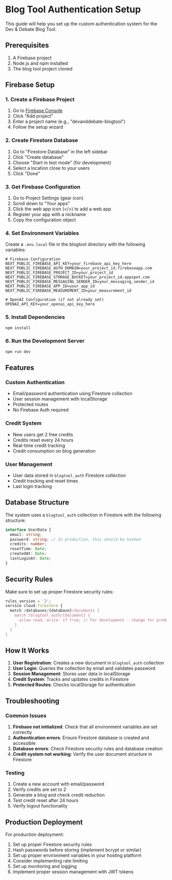 # Blog Tool Authentication Setup

This guide will help you set up the custom authentication system for the Dev & Debate Blog Tool.

## Prerequisites

1. A Firebase project
2. Node.js and npm installed
3. The blog tool project cloned

## Firebase Setup

### 1. Create a Firebase Project

1. Go to [Firebase Console](https://console.firebase.google.com/)
2. Click "Add project"
3. Enter a project name (e.g., "devanddebate-blogtool")
4. Follow the setup wizard

### 2. Create Firestore Database

1. Go to "Firestore Database" in the left sidebar
2. Click "Create database"
3. Choose "Start in test mode" (for development)
4. Select a location close to your users
5. Click "Done"

### 3. Get Firebase Configuration

1. Go to Project Settings (gear icon)
2. Scroll down to "Your apps"
3. Click the web app icon (</>) to add a web app
4. Register your app with a nickname
5. Copy the configuration object

### 4. Set Environment Variables

Create a `.env.local` file in the blogtool directory with the following variables:

```env
# Firebase Configuration
NEXT_PUBLIC_FIREBASE_API_KEY=your_firebase_api_key_here
NEXT_PUBLIC_FIREBASE_AUTH_DOMAIN=your_project_id.firebaseapp.com
NEXT_PUBLIC_FIREBASE_PROJECT_ID=your_project_id
NEXT_PUBLIC_FIREBASE_STORAGE_BUCKET=your_project_id.appspot.com
NEXT_PUBLIC_FIREBASE_MESSAGING_SENDER_ID=your_messaging_sender_id
NEXT_PUBLIC_FIREBASE_APP_ID=your_app_id
NEXT_PUBLIC_FIREBASE_MEASUREMENT_ID=your_measurement_id

# OpenAI Configuration (if not already set)
OPENAI_API_KEY=your_openai_api_key_here
```

### 5. Install Dependencies

```bash
npm install
```

### 6. Run the Development Server

```bash
npm run dev
```

## Features

### Custom Authentication
- Email/password authentication using Firestore collection
- User session management with localStorage
- Protected routes
- No Firebase Auth required

### Credit System
- New users get 2 free credits
- Credits reset every 24 hours
- Real-time credit tracking
- Credit consumption on blog generation

### User Management
- User data stored in `blogtool_auth` Firestore collection
- Credit tracking and reset times
- Last login tracking

## Database Structure

The system uses a `blogtool_auth` collection in Firestore with the following structure:

```typescript
interface UserData {
  email: string;
  password: string; // In production, this should be hashed
  credits: number;
  resetTime: Date;
  createdAt: Date;
  lastLoginAt: Date;
}
```

## Security Rules

Make sure to set up proper Firestore security rules:

```javascript
rules_version = '2';
service cloud.firestore {
  match /databases/{database}/documents {
    match /blogtool_auth/{document} {
      allow read, write: if true; // For development - change for production
    }
  }
}
```

## How It Works

1. **User Registration**: Creates a new document in `blogtool_auth` collection
2. **User Login**: Queries the collection by email and validates password
3. **Session Management**: Stores user data in localStorage
4. **Credit System**: Tracks and updates credits in Firestore
5. **Protected Routes**: Checks localStorage for authentication

## Troubleshooting

### Common Issues

1. **Firebase not initialized**: Check that all environment variables are set correctly
2. **Authentication errors**: Ensure Firestore database is created and accessible
3. **Database errors**: Check Firestore security rules and database creation
4. **Credit system not working**: Verify the user document structure in Firestore

### Testing

1. Create a new account with email/password
2. Verify credits are set to 2
3. Generate a blog and check credit reduction
4. Test credit reset after 24 hours
5. Verify logout functionality

## Production Deployment

For production deployment:

1. Set up proper Firestore security rules
2. Hash passwords before storing (implement bcrypt or similar)
3. Set up proper environment variables in your hosting platform
4. Consider implementing rate limiting
5. Set up monitoring and logging
6. Implement proper session management with JWT tokens 